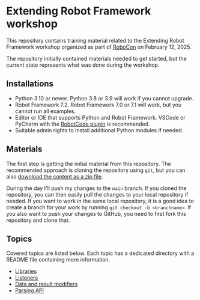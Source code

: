 # Extending Robot Framework workshop

This repository contains training material related to the Extending Robot Framework
workshop organized as part of [RoboCon](https://robocon.io/) on February 12, 2025.

The repository initially contained materials needed to get started, but the current
state represents what was done during the workshop.

## Installations

- Python 3.10 or newer. Python 3.8 or 3.9 will work if you cannot upgrade.
- Robot Framework 7.2. Robot Framework 7.0 or 7.1 will work, but you cannot
  run all examples.
- Editor or IDE that supports Python and Robot Framework. VSCode or PyCharm with
  the [RobotCode plugin](https://github.com/robotcodedev/robotcode) is recommended.
- Suitable admin rights to install additional Python modules if needed.

## Materials

The first step is getting the initial material from this repository. The
recommended approach is cloning the repository using `git`, but you can
also [download the content as a zip file](
https://github.com/pekkaklarck/robocon2025-extending-robot/archive/refs/heads/main.zip).

During the day I'll push my changes to the `main` branch. If you cloned the
repository, you can then easily pull the changes to your local repository
if needed.  If you want to work in the same local repository, it is a good idea
to  create a branch for your work by running `git checkout -b <branchname>`.
If you also want to push your changes to GitHub, you need to first fork this
repository and clone that.

## Topics

Covered topics are listed below. Each topic has a dedicated directory with
a README file containing more information.

- [Libraries](Libraries)
- [Listeners](Listeners)
- [Data and result modifiers](Modifiers)
- [Parsing API](Parsing)
